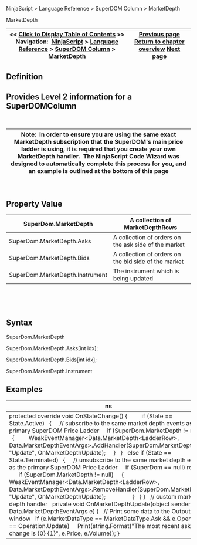 ﻿


NinjaScript \> Language Reference \> SuperDOM Column \> MarketDepth






















MarketDepth







| \<\< [Click to Display Table of Contents](superdomcolumn_marketdepth.md) \>\> **Navigation:**     [NinjaScript](ninjascript.md) \> [Language Reference](language_reference_wip.md) \> [SuperDOM Column](superdom_column.md) \> MarketDepth | [Previous page](superdom_column.md) [Return to chapter overview](superdom_column.md) [Next page](superdomcolumn_onmarketdata.md) |
| --- | --- |











## Definition


## Provides Level 2 information for a SuperDOMColumn


 




| Note:  In order to ensure you are using the same exact MarketDepth subscription that the SuperDOM's main price ladder is using, it is required that you create your own MarketDepth handler.  The NinjaScript Code Wizard was designed to automatically complete this process for you, and an example is outlined at the bottom of this page |
| --- |



 


## Property Value




| SuperDom.MarketDepth | A collection of MarketDepthRows |
| --- | --- |
| SuperDom.MarketDepth.Asks | A collection of orders on the ask side of the market |
| SuperDom.MarketDepth.Bids | A collection of orders on the bid side of the market |
| SuperDom.MarketDepth.Instrument | The instrument which is being updated |



 


 


## Syntax


SuperDom.MarketDepth  

SuperDom.MarketDepth.Asks\[int idx];  

SuperDom.MarketDepth.Bids\[int idx];  

SuperDom.MarketDepth.Instrument


## 


## Examples




| ns |
| --- |
| protected override void OnStateChange() {          if (State \=\= State.Active)    {      // subscribe to the same market depth events as the primary SuperDOM Price Ladder      if (SuperDom.MarketDepth !\= null)      {          WeakEventManager\<Data.MarketDepth\<LadderRow\>, Data.MarketDepthEventArgs\>.AddHandler(SuperDom.MarketDepth, "Update", OnMarketDepthUpdate);      }    }    else if (State \=\= State.Terminated)    {      // unsubscribe to the same market depth events as the primary SuperDOM Price Ladder      if (SuperDom \=\= null) return;        if (SuperDom.MarketDepth !\= null)      {          WeakEventManager\<Data.MarketDepth\<LadderRow\>, Data.MarketDepthEventArgs\>.RemoveHandler(SuperDom.MarketDepth, "Update", OnMarketDepthUpdate);                  }    } }   // custom market depth handler   private void OnMarketDepthUpdate(object sender, Data.MarketDepthEventArgs e) {    // Print some data to the Output window    if (e.MarketDataType \=\= MarketDataType.Ask \&\& e.Operation \=\= Operation.Update)      Print(string.Format("The most recent ask change is {0} {1}", e.Price, e.Volume)); } |









